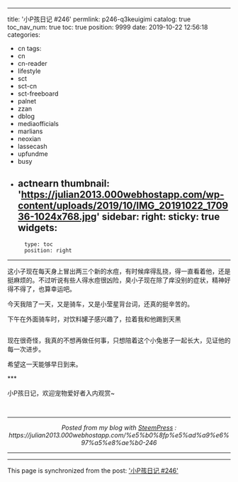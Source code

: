 
---
title: '小P孩日记 #246'
permlink: p246-q3keuigimi
catalog: true
toc_nav_num: true
toc: true
position: 9999
date: 2019-10-22 12:56:18
categories:
- cn
tags:
- cn
- cn-reader
- lifestyle
- sct
- sct-cn
- sct-freeboard
- palnet
- zzan
- dblog
- mediaofficials
- marlians
- neoxian
- lassecash
- upfundme
- busy
- actnearn
thumbnail: 'https://julian2013.000webhostapp.com/wp-content/uploads/2019/10/IMG_20191022_170936-1024x768.jpg'
sidebar:
    right:
        sticky: true
widgets:
    -
        type: toc
        position: right
---


<p>这小子现在每天身上冒出两三个新的水痘，有时候痒得乱挠，得一直看着他，还是挺麻烦的。不过听说有些人得水痘很凶险，臭小子现在除了痒没别的症状，精神好得不得了，也算幸运吧。</p>
<p>今天我陪了一天，又是骑车，又是小莹星背台词，还真的挺辛苦的。</p>
<p>下午在外面骑车时，对饮料罐子感兴趣了，拉着我和他踢到天黑</p>
<img src="https://julian2013.000webhostapp.com/wp-content/uploads/2019/10/IMG_20191022_170936-1024x768.jpg" alt="" class="wp-image-420"/>
<p>现在很奇怪，我真的不想再做任何事，只想陪着这个小兔崽子一起长大，见证他的每一次进步。</p>
<p>希望这一天能够早日到来。</p>
<p>***</p>
<p>小P孩日记，欢迎宠物爱好者入内观赏~</p>
 <br /><center><hr/><em>Posted from my blog with <a href='https://wordpress.org/plugins/steempress/'>SteemPress</a> : https://julian2013.000webhostapp.com/%e5%b0%8fp%e5%ad%a9%e6%97%a5%e8%ae%b0-246 </em><hr/></center>

- - -

This page is synchronized from the post: ['小P孩日记 #246'](https://steemit.com/@julian2013/p246-q3keuigimi)
